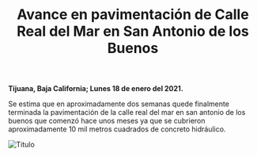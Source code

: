 ﻿---
layout: blog
title: "Avance en pavimentación de Calle Real del Mar en San Antonio de los Buenos"
Date: 2021-01-18
categories: tijuana
permalink: /:categories/:title:output_ext
image: /img/cnr/.jpeg
alt: "Titulo"
autor:
---


**Tijuana, Baja California; Lunes 18 de enero del 2021.** 


Se estima que en aproximadamente dos semanas quede finalmente terminada la pavimentación de la calle real del mar en san antonio de los buenos que comenzó hace unos meses ya que se cubrieron aproximadamente 10 mil metros cuadrados de concreto hidráulico. 




<div id="carouselExampleSlidesOnly" class="carousel slide" data-ride="carousel">
  <div class="carousel-inner">
    <div class="carousel-item active">
       <img class="d-block w-100" src="/img/cnr/.jpeg" loading="lazy"  alt="Titulo">
    </div>
  </div>
</div>